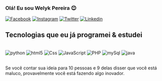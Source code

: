 ### Olá! Eu sou Welyk Pereira 😊

[![Facebook](https://img.shields.io/badge/Facebook-1877F2?style=for-the-badge&logo=facebook&logoColor=white
)](https://www.facebook.com/welykdiemerson)
[![Instagram](https://img.shields.io/badge/Instagram-E4405F?style=for-the-badge&logo=instagram&logoColor=white
)](https://www.instagram.com/_welyk/)
[![Twitter](https://img.shields.io/badge/Twitter-1DA1F2?style=for-the-badge&logo=twitter&logoColor=white
)](https://twitter.com/_welyk)
[![Linkedin](https://img.shields.io/badge/LinkedIn-0077B5?style=for-the-badge&logo=linkedin&logoColor=white
)](https://www.linkedin.com/in/welykpereira/)




## Tecnologias que eu já programei & estudei

<div style="display: inline_block" ><br/>
  <img align="center" alt="python" src="https://img.shields.io/badge/Python-14354C?style=for-the-badge&logo=python&logoColor=white" />
  <img align="center" alt="html5" src="https://img.shields.io/badge/HTML5-E34F26?style=for-the-badge&logo=html5&logoColor=white" />
  <img align="center" alt="Css" src="https://img.shields.io/badge/CSS3-1572B6?style=for-the-badge&logo=css3&logoColor=white" />
  <img align="center" alt="JavaScript" src="https://img.shields.io/badge/JavaScript-F7DF1E?style=for-the-badge&logo=javascript&logoColor=black" />
  <img align="center" alt="PHP" src="https://img.shields.io/badge/PHP-777BB4?style=for-the-badge&logo=php&logoColor=white" />
  <img align="center" alt="mySql" src="https://img.shields.io/badge/MySQL-00000F?style=for-the-badge&logo=mysql&logoColor=white" />
  <img align="center" alt="java" src="https://img.shields.io/badge/Java-ED8B00?style=for-the-badge&logo=java&logoColor=white" />
</div><br/>

Se você contar sua ideia para 10 pessoas e 9 delas disser que você está maluco, provavelmente você está fazendo algo inovador.

